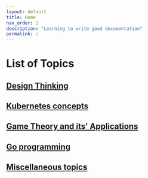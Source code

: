 ```yaml
---
layout: default
title: Home
nav_order: 1
description: "Learning to write good documentation"
permalink: /
---
```


# List of Topics

## [Design Thinking](/docs/design)

## [Kubernetes concepts](/docs/Kubernetes)

## [Game Theory and its' Applications](/docs/GameTheory)

## [Go programming](/docs/Go)

## [Miscellaneous topics](/docs/Miscellaneous)